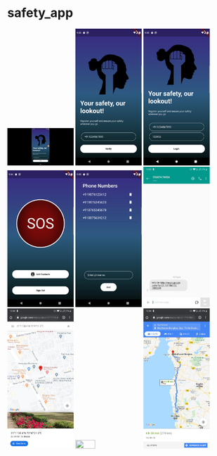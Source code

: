 # safety_app


<img src="assets/Screenshots/finalgif.gif" width="30%" height="30%">
<img src="assets/Screenshots/login.png" width="30%" height="30%">   <img src="assets/Screenshots/otp.png" width="30%" height="30%">   <img src="assets/Screenshots/mainpage.png" width="30%" height="30%">   <img src="assets/Screenshots/contacts.png" width="30%" height="30%">   <img src="assets/Screenshots/message.jpeg" width="30%" height="30%">   <img src="assets/Screenshots/mapopened.jpeg" width="30%" height="30%">   <img src="assets/Screenshots/map.jpeg" width="30%" height="30%">   <img src="assets/Screenshots/road.jpeg" width="30%" height="30%">      
